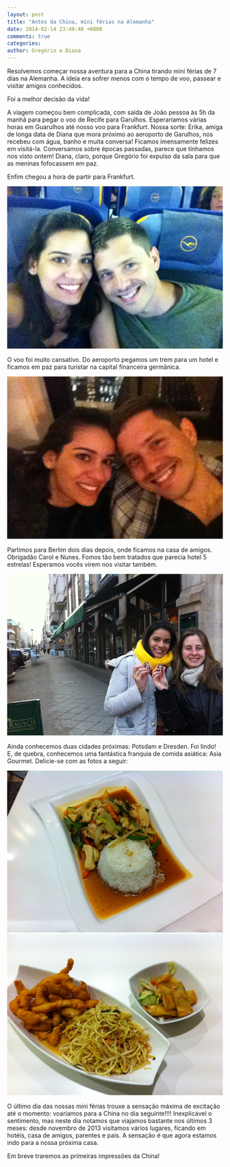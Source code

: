 ```yaml
---
layout: post
title: "Antes da China, mini férias na Alemanha"
date: 2014-02-14 23:49:40 +0800
comments: true
categories: 
author: Gregório e Diana
---
```


Resolvemos começar nossa aventura para a China tirando mini férias de 7 dias na Alemanha. A ideia era sofrer menos com o tempo de voo, passear e visitar amigos conhecidos.

Foi a melhor decisão da vida!

A viagem começou bem complicada, com saída de João pessoa às 5h da manhã para pegar o voo de Recife para Garulhos. Esperaríamos várias horas em Guarulhos até nosso voo para Frankfurt. Nossa sorte: Erika, amiga de longa data de Diana que mora próximo ao aeroporto de Garulhos, nos recebeu com água, banho e muita conversa! Ficamos imensamente felizes em visitá-la. Conversamos sobre épocas passadas, parece que tínhamos nos visto ontem! Diana, claro, porque Gregório foi expulso da sala para que as meninas fofocassem em paz.

Enfim chegou a hora de partir para Frankfurt.

![Avião para Frankfurt](/images/aviao_frankfurt.jpg)

O voo foi muito cansativo. Do aeroporto pegamos um trem para um hotel e ficamos em paz para turistar na capital financeira germânica.

![Indo assistir a um concerto em Frankfurt](/images/opera_frankfurt.jpg)

Partimos para Berlim dois dias depois, onde ficamos na casa de amigos. Obrigadão Carol e Nunes. Fomos tão bem tratados que parecia hotel 5 estrelas! Esperamos vocês virem nos visitar também.

![Com Carol](/images/com_carol.jpg)

Ainda conhecemos duas cidades próximas: Potsdam e Dresden. Foi lindo! E, de quebra, conhecemos uma fantástica franquia de comida asiática: Asia Gourmet. Delicie-se com as fotos a seguir:

![AsiaGourmet 1](/images/asia_gourmet_1.jpg)
![AsiaGourmet 2](/images/asia_gourmet_2.jpg)

O último dia das nossas mini férias trouxe a sensação máxima de excitação até o momento: voaríamos para a China no dia seguinte!!!! Inexplicável o sentimento, mas neste dia notamos que viajamos bastante nos últimos 3 meses: desde novembro de 2013 visitamos vários lugares, ficando em hotéis, casa de amigos, parentes e pais. A sensação é que agora estamos indo para a nossa próxima casa.

Em breve traremos as primeiras impressões da China!
